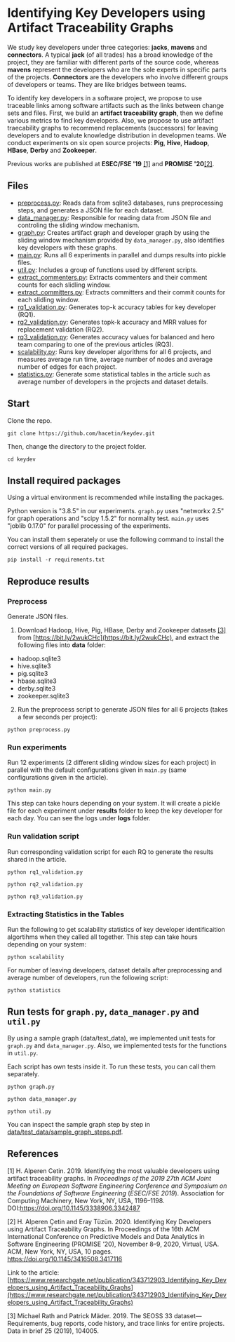 
  
  

# Identifying Key Developers using Artifact Traceability Graphs

We study key developers under three categories: **jacks**, **mavens** and **connectors**. A typical **jack** (of all trades) has a broad knowledge of the project, they are familiar with different parts of the source code, whereas **mavens** represent the developers who are the sole experts in specific parts of the projects. **Connectors** are the developers who involve different groups of developers or teams. They are like bridges between teams.

To identify key developers in a software project, we propose to use traceable links among software artifacts such as the links between change sets and files. First, we build an **artifact traceability graph**, then we define various metrics to find key developers. Also,  we propose to use artifact traecability graphs to recommend replacements (successors) for leaving developers and to evalute knowledge distribution in developmen teams. We conduct experiments on six open source projects: **Pig**, **Hive**, **Hadoop**, **HBase**, **Derby** and **Zookeeper**.
  
Previous works are published at **ESEC/FSE '19** [[1]](#1) and **PROMISE '20**[[2]](#2).

  

## Files

 
-  [preprocess.py](preprocess.py): Reads data from sqlite3 databases, runs preprocessing steps, and generates a JSON file for each dataset.
-  [data_manager.py](data_manager.py): Responsible for reading data from JSON file and controling the sliding window mechanism.
-  [graph.py](graph.py): Creates artifact graph and developer graph by using the sliding window mechanism provided by `data_manager.py`, also identifies key developers with these graphs.
-  [main.py](main.py): Runs all 6 experiments in parallel and dumps results into pickle files.
-  [util.py](util.py): Includes a group of functions used by different scripts.
-  [extract_commenters.py](extract_commenters.py): Extracts commenters and their comment counts for each slidling window.
-  [extract_committers.py](extract_committers.py): Extracts committers and their commit counts for each slidling window.
-  [rq1_validation.py](rq1_validation.py): Generates top-k accuracy tables for key developer (RQ1).
-  [rq2_validation.py](rq2_validation.py): Generates topk-k accuracy and  MRR values for replacement validation (RQ2).
-  [rq3_validation.py](rq3_validation.py): Generates accuracy values for balanced and hero team comparing to one of the previous articles (RQ3).
-  [scalability.py](scalability.py): Runs key developer algorithms for all 6 projects, and measures average run time, average number of nodes and average number of edges for each project.
-  [statistics.py](scalability.py): Generate some statistical tables in the article such as average number of developers in the projects and dataset details.

## Start

Clone the repo.

`git clone https://github.com/hacetin/keydev.git`

Then, change the directory to the project folder.

`cd keydev`

## Install required packages
Using a virtual environment is recommended while installing the packages.

Python version is "3.8.5" in our experiments. `graph.py` uses "networkx 2.5" for graph operations and "scipy 1.5.2" for normality test. `main.py` uses "joblib 0.17.0" for parallel processing of the experiments.

You can install them seperately or use the following command to install the correct versions of all required packages.

`pip install -r requirements.txt`

## Reproduce results

### Preprocess
Generate JSON files.
1) Download Hadoop, Hive, Pig, HBase, Derby and Zookeeper datasets [[3]](#3) from [https://bit.ly/2wukCHc](https://bit.ly/2wukCHc), and extract the following files into **data** folder:
- hadoop.sqlite3
- hive.sqlite3
- pig.sqlite3
- hbase.sqlite3
- derby.sqlite3
- zookeeper.sqlite3

2) Run the preprocess script to generate JSON files for all 6 projects (takes a few seconds per project):

`python preprocess.py`

### Run experiments
Run 12 experiments (2 different sliding window sizes for each project) in parallel with the default configurations given in `main.py` (same configurations given in the article).

`python main.py`

This step can take hours depending on your system. It will create a pickle file for each experiment under **results** folder to keep the key developer for each day. You can see the logs under **logs** folder.

### Run validation script
Run corresponding validation script for each RQ to generate the results shared in the article.

`python rq1_validation.py`

`python rq2_validation.py`

`python rq3_validation.py`

### Extracting Statistics in the Tables
Run the following to get scalability statistics of key developer identificaition algortihms when they called all together. This step can take hours depending on your system:

`python scalability`

For number of leaving developers, dataset details after preprocessing and average number of developers, run the following script:

`python statistics`

## Run tests for `graph.py`, `data_manager.py` and `util.py`

By using a sample graph (data/test_data), we implemented unit tests for `graph.py` and `data_manager.py`. Also, we implemented tests for the functions in `util.py`.

Each script has own tests inside it. To run these tests, you can call them separately.

`python graph.py`

`python data_manager.py`

`python util.py`

You can inspect the sample graph step by step in [data/test_data/sample_graph_steps.pdf](data/test_data/sample_graph_steps.pdf).

## References


<a  id="1">[1]</a> H. Alperen Cetin. 2019. Identifying the most valuable developers using artifact traceability graphs. In _Proceedings of the 2019 27th ACM Joint Meeting on European Software Engineering Conference and Symposium on the Foundations of Software Engineering_ (_ESEC/FSE 2019_). Association for Computing Machinery, New York, NY, USA, 1196–1198. DOI:https://doi.org/10.1145/3338906.3342487

<a  id="2">[2]</a> H. Alperen Çetin and Eray Tüzün. 2020. Identifying Key Developers using Artifact Traceability Graphs. In Proceedings of the 16th ACM International Conference on Predictive Models and Data Analytics in Software Engineering (PROMISE ’20), November 8–9, 2020, Virtual, USA. ACM, New York, NY, USA, 10 pages. https://doi.org/10.1145/3416508.3417116

Link to the article: [https://www.researchgate.net/publication/343712903_Identifying_Key_Developers_using_Artifact_Traceability_Graphs](https://www.researchgate.net/publication/343712903_Identifying_Key_Developers_using_Artifact_Traceability_Graphs)

<a  id="3">[3]</a> Michael Rath and Patrick Mäder. 2019. The SEOSS 33 dataset—Requirements, bug reports, code history, and trace links for entire projects. Data in brief 25 (2019), 104005.
